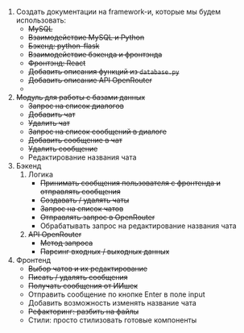 1. Создать документации на framework-и, которые мы будем использовать:
   - ~~MySQL~~
   - ~~Взаимодействие MySQL и Python~~
   - ~~Бэкенд: python-flask~~
   - ~~Взаимодействие бэкенда и фронтэнда~~
   - ~~Фронтэнд: React~~
   - ~~Добавить описания функций из `database.py`~~
   - ~~Добавить описание API OpenRouter~~
   -
2. ~~Модуль для работы с базами данных~~
   - ~~Запрос на список диалогов~~
   - ~~Добавить чат~~
   - ~~Удалить чат~~
   - ~~Запрос на список сообщений в диалоге~~
   - ~~Добавить сообщение в чат~~
   - ~~Удалить сообщение~~
   - Редактирование названия чата
3. Бэкенд
   1. Логика
      - ~~Принимать сообщения пользователя с фронтенда и отправлять сообщения~~
      - ~~Создавать / удалять чаты~~
      - ~~Запрос на список чатов~~
      - ~~Отправлять запрос в OpenRouter~~
      - Обрабатывать запрос на редактирование названия чата
   2. ~~API OpenRouter~~
      - ~~Метод запроса~~
      - ~~Парсинг входных / выходных данных~~
4. Фронтенд
   - ~~Выбор чатов и их редактирование~~
   - ~~Писать / удалять сообщения~~
   - ~~Получать сообщения от ИИшек~~
   - Отправить сообщение по кнопке Enter в поле input
   - Добавить возможность изменять название чата
   - ~~Рефакторинг: разбить на файлы~~
   - Стили: просто стилизовать готовые компоненты
